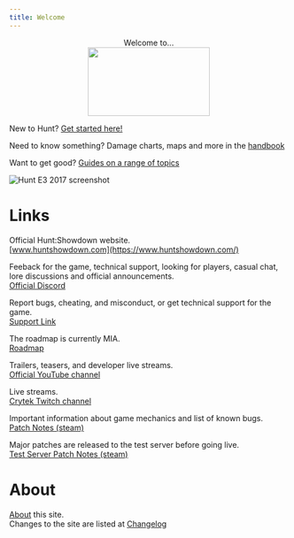```yaml
---
title: Welcome
---
```


<p style="text-align:center">
  Welcome to...  
  <br/>
  <img src="https://www.huntshowdown.com/assets/img/logo-nav.png" width="220" height="124">
</p>

New to Hunt? [Get started here!](beginner)

Need to know something? Damage charts, maps and more in the [handbook](handbook)

Want to get good? [Guides on a range of topics](guides)

![Hunt E3 2017 screenshot](https://www.huntshowdown.com//files/screenshots/04_Hunt_screenshot_E3_2017.jpg)

# Links
Official Hunt:Showdown website.  
[www.huntshowdown.com](https://www.huntshowdown.com/)  

Feeback for the game, technical support, looking for players, casual chat, lore discussions and official announcements.  
[Official Discord](https://discord.gg/huntshowdown)

Report bugs, cheating, and misconduct, or get technical support for the game.  
[Support Link](https://huntshowdown.kayako.com/)

The roadmap is currently MIA.   
[Roadmap](https://www.huntshowdown.com/roadmap)

Trailers, teasers, and developer live streams.  
[Official YouTube channel](https://www.youtube.com/c/HuntShowdown)

Live streams.  
[Crytek Twitch channel](https://www.twitch.tv/crytek)

Important information about game mechanics and list of known bugs.  
[Patch Notes (steam)](https://store.steampowered.com/newshub/app/594650?updates=true)

Major patches are released to the test server before going live.  
[Test Server Patch Notes (steam)](https://steamcommunity.com/app/770720/allnews/)

# About
[About](about) this site.  
Changes to the site are listed at [Changelog](change-log) 


